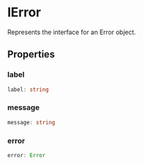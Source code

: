# IError

Represents the interface for an Error object.

## Properties

### label

```ts
label: string
```

### message

```ts
message: string
```

### error

```ts
error: Error
```
